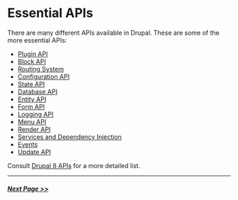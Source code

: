 # Essential APIs

There are many different APIs available in Drupal. These are some of the more essential APIs:

- [Plugin API](4.4-essential-apis-plugin.md)
- [Block API](4.4-essential-apis-block.md)
- [Routing System](4.4-essential-apis-routing.md)
- [Configuration API](4.4-essential-apis-configuration.md)
- [State API](4.4-essential-apis-state.md)
- [Database API](4.4-essential-apis-database.md)
- [Entity API](4.4-essential-apis-entity.md)
- [Form API](4.4-essential-apis-form.md)
- [Logging API](4.4-essential-apis-logging.md)
- [Menu API](4.4-essential-apis-menu.md)
- [Render API](4.4-essential-apis-render.md)
- [Services and Dependency Injection](4.4-essential-apis-services.md)
- [Events](4.4-essential-apis-events.md)
- [Update API](4.4-essential-apis-update.md)

Consult [Drupal 8 APIs](https://www.drupal.org/docs/8/api) for a more detailed list.

---

##### [Next Page >>](4.4-essential-apis-plugin.md)
